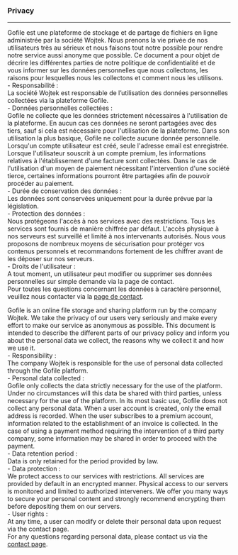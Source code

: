 ### Privacy

* * *

Gofile est une plateforme de stockage et de partage de fichiers en ligne administrée par la société Wojtek. Nous prenons la vie privée de nos utilisateurs très au sérieux et nous faisons tout notre possible pour rendre notre service aussi anonyme que possible. Ce document a pour objet de décrire les différentes parties de notre politique de confidentialité et de vous informer sur les données personnelles que nous collectons, les raisons pour lesquelles nous les collectons et comment nous les utilisons.  
\- Responsabilité :  
La société Wojtek est responsable de l’utilisation des données personnelles collectées via la plateforme Gofile.  
\- Données personnelles collectées :  
Gofile ne collecte que les données strictement nécessaires à l'utilisation de la plateforme. En aucun cas ces données ne seront partagées avec des tiers, sauf si cela est nécessaire pour l'utilisation de la plateforme. Dans son utilisation la plus basique, Gofile ne collecte aucune donnée personnelle. Lorsqu'un compte utilisateur est créé, seule l'adresse email est enregistrée. Lorsque l'utilisateur souscrit à un compte premium, les informations relatives à l'établissement d'une facture sont collectées. Dans le cas de l'utilisation d'un moyen de paiement nécessitant l'intervention d'une société tierce, certaines informations pourront être partagées afin de pouvoir procéder au paiement.  
\- Durée de conservation des données :  
Les données sont conservées uniquement pour la durée prévue par la législation.  
\- Protection des données :  
Nous protégeons l'accès à nos services avec des restrictions. Tous les services sont fournis de manière chiffrée par défaut. L'accès physique à nos serveurs est surveillé et limité à nos intervenants autorisés. Nous vous proposons de nombreux moyens de sécurisation pour protéger vos contenus personnels et recommandons fortement de les chiffrer avant de les déposer sur nos serveurs.  
\- Droits de l'utilisateur :  
A tout moment, un utilisateur peut modifier ou supprimer ses données personnelles sur simple demande via la page de contact.  
Pour toutes les questions concernant les données à caractère personnel, veuillez nous contacter via la [page de contact](https://gofile.io/contact).

Gofile is an online file storage and sharing platform run by the company Wojtek. We take the privacy of our users very seriously and make every effort to make our service as anonymous as possible. This document is intended to describe the different parts of our privacy policy and inform you about the personal data we collect, the reasons why we collect it and how we use it.  
\- Responsibility :  
The company Wojtek is responsible for the use of personal data collected through the Gofile platform.  
\- Personal data collected :  
Gofile only collects the data strictly necessary for the use of the platform. Under no circumstances will this data be shared with third parties, unless necessary for the use of the platform. In its most basic use, Gofile does not collect any personal data. When a user account is created, only the email address is recorded. When the user subscribes to a premium account, information related to the establishment of an invoice is collected. In the case of using a payment method requiring the intervention of a third party company, some information may be shared in order to proceed with the payment.  
\- Data retention period :  
Data is only retained for the period provided by law.  
\- Data protection :  
We protect access to our services with restrictions. All services are provided by default in an encrypted manner. Physical access to our servers is monitored and limited to authorized interveners. We offer you many ways to secure your personal content and strongly recommend encrypting them before depositing them on our servers.  
\- User rights :  
At any time, a user can modify or delete their personal data upon request via the contact page.  
For any questions regarding personal data, please contact us via the [contact page](https://gofile.io/contact).